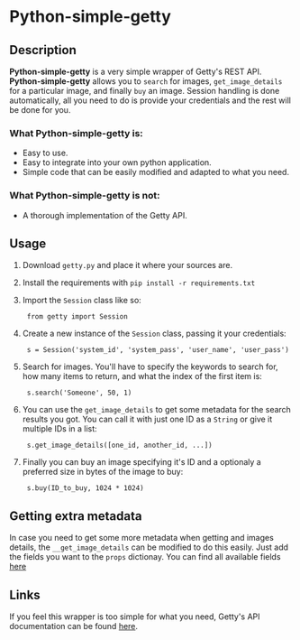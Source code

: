 Python-simple-getty
===================

Description
-----------

__Python-simple-getty__ is a very simple wrapper of Getty's REST API.
__Python-simple-getty__ allows you to `search` for images, `get_image_details` 
for a particular image, and finally `buy` an image. Session handling is done 
automatically, all you need to do is provide your credentials and the rest will 
be done for you.

### What Python-simple-getty is:
* Easy to use.
* Easy to integrate into your own python application.
* Simple code that can be easily modified and adapted to what you need.

### What Python-simple-getty is not:
* A thorough implementation of the Getty API.

Usage
-----

1. Download `getty.py` and place it where your sources are.
2. Install the requirements with `pip install -r requirements.txt`
3. Import the `Session` class like so:

        from getty import Session

4. Create a new instance of the `Session` class, passing it your credentials:

        s = Session('system_id', 'system_pass', 'user_name', 'user_pass')

5. Search for images. You'll have to specify the keywords to search for, how 
many items to return, and what the index of the first item is:

        s.search('Someone', 50, 1)

6. You can use the `get_image_details` to get some metadata for the search 
results you got. You can call it with just one ID as a `String` or give it 
multiple IDs in a list:

        s.get_image_details([one_id, another_id, ...])

7. Finally you can buy an image specifying it's ID and a optionaly a preferred 
size in bytes of the image to buy:

        s.buy(ID_to_buy, 1024 * 1024)


Getting extra metadata
----------------------

In case you need to get some more metadata when getting and images details, the
`__get_image_details` can be modified to do this easily. Just add the fields 
you want to the `props` dictionay. You can find all available fields 
[here](https://github.com/gettyimages/connect/blob/master/documentation/endpoints/search/GetImageDetails.md#response)

Links
-----

If you feel this wrapper is too simple for what you need, Getty's API 
documentation can be found [here](https://github.com/gettyimages/connect).
